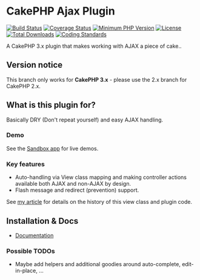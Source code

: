 # CakePHP Ajax Plugin
[![Build Status](https://api.travis-ci.org/dereuromark/cakephp-ajax.svg)](https://travis-ci.org/dereuromark/cakephp-ajax)
[![Coverage Status](https://coveralls.io/repos/dereuromark/cakephp-ajax/badge.svg)](https://coveralls.io/r/dereuromark/cakephp-ajax)
[![Minimum PHP Version](http://img.shields.io/badge/php-%3E%3D%205.4-8892BF.svg)](https://php.net/)
[![License](https://poser.pugx.org/dereuromark/cakephp-ajax/license.svg)](https://packagist.org/packages/dereuromark/cakephp-ajax)
[![Total Downloads](https://poser.pugx.org/dereuromark/cakephp-ajax/d/total.svg)](https://packagist.org/packages/dereuromark/cakephp-ajax)
[![Coding Standards](https://img.shields.io/badge/cs-PSR--2--R-yellow.svg)](https://github.com/php-fig-rectified/fig-rectified-standards)

A CakePHP 3.x plugin that makes working with AJAX a piece of cake..

## Version notice

This branch only works for **CakePHP 3.x** - please use the 2.x branch for CakePHP 2.x.

## What is this plugin for?
Basically DRY (Don't repeat yourself) and easy AJAX handling.

### Demo
See the [Sandbox app](http://sandbox3.dereuromark.de/sandbox/ajax-examples) for live demos.

### Key features
- Auto-handling via View class mapping and making controller actions available both AJAX and non-AJAX by design.
- Flash message and redirect (prevention) support.

See [my article](http://www.dereuromark.de/2014/01/09/ajax-and-cakephp/) for details on the history of this view class and plugin code.

## Installation & Docs

- [Documentation](docs/README.md)

### Possible TODOs

* Maybe add helpers and additional goodies around auto-complete, edit-in-place, ...
